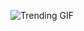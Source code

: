 
<!-- GIF_SECTION -->
![Trending GIF](https://media1.giphy.com/media/v1.Y2lkPThiYjIxNzcybDU4YTRneHprYTliYXN3ejlqMHJ1aDQyZXZxcmI3dGhxOTNpNzNmOSZlcD12MV9naWZzX3NlYXJjaCZjdD1n/L1R1tvI9svkIWwpVYr/giphy.gif)
<!-- END_GIF_SECTION -->

